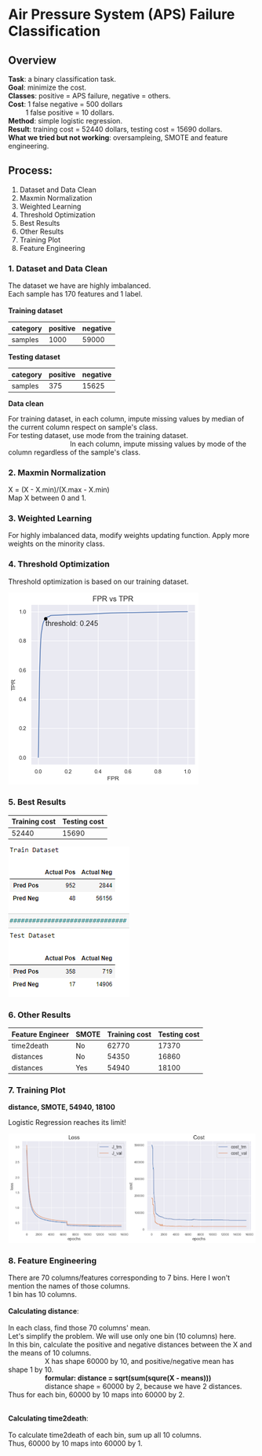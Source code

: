 # Air Pressure System (APS) Failure Classification

## Overview
**Task**: a binary classification task. <br>
**Goal**: minimize the cost. <br>
**Classes**: positive = APS failure, negative = others. <br>
**Cost**: 1 false negative = 500 dollars <br>&nbsp;&nbsp;&nbsp;&nbsp;&nbsp;&nbsp;&nbsp;&nbsp;
1 false positive = 10 dollars. <br>
**Method**: simple logistic regression. <br>
**Result**: training cost = 52440 dollars, testing cost = 15690 dollars. <br>
**What we tried but not working**: oversampleing, SMOTE and feature engineering.

## Process:
1. Dataset and Data Clean
2. Maxmin Normalization
3. Weighted Learning
4. Threshold Optimization
5. Best Results
6. Other Results
7. Training Plot
8. Feature Engineering

### 1. Dataset and Data Clean
The dataset we have are highly imbalanced. <br>
Each sample has 170 features and 1 label. <br>
<br>
**Training dataset**

category	| positive | 	negative
------|------------|-----------
samples | 1000 |	59000

**Testing dataset**

category	| positive | 	negative
------|------------|-----------
samples | 375 |	15625

**Data clean**

For training dataset, in each column, impute missing values by median of the current column respect on sample's class. <br>
For testing dataset, use mode from the training dataset. <br> &nbsp;&nbsp;&nbsp;&nbsp;&nbsp;&nbsp;&nbsp;&nbsp;&nbsp;&nbsp;&nbsp;&nbsp;&nbsp;&nbsp;&nbsp;&nbsp;&nbsp;&nbsp;&nbsp;&nbsp;&nbsp;&nbsp;&nbsp;&nbsp;&nbsp;&nbsp;&nbsp;&nbsp;&nbsp;&nbsp;&nbsp;
In each column, impute missing values by mode of the column regardless of the sample's class. <br>

### 2. Maxmin Normalization

X = (X - X.min)/(X.max - X.min) <br>
Map X between 0 and 1. <br>

### 3. Weighted Learning

For highly imbalanced data, modify weights updating function.
Apply more weights on the minority class.

### 4. Threshold Optimization

 Threshold optimization is based on our training dataset.<br>
 
![threshold optimization](/results/threshold_optimization.png)

### 5. Best Results

Training cost | 	Testing cost
--------------|---------------
52440 |	15690

![confusion matrix](/results/confusion_matrix.png)

### 6. Other Results

Feature Engineer | SMOTE | Training cost | 	Testing cost
-----------------|-------|---------------|---------------
time2death | No | 62770 |	17370
distances | No | 54350 |	16860
distances | Yes | 54940 |	18100

### 7. Training Plot

**distance, SMOTE, 54940, 18100**<br>

Logistic Regression reaches its limit! <br>

![plots](/results/distance%20and%20SMOTE.png)

### 8. Feature Engineering

There are 70 columns/features corresponding to 7 bins. Here I won't mention the names of those columns. <br>
1 bin has 10 columns. <br>
<br>
**Calculating distance**: <br>
<br>
In each class, find those 70 columns' mean. <br>
Let's simplify the problem. We will use only one bin (10 columns) here. <br>
In this bin, calculate the positive and negative distances between the X and the means of 10 columns. <br> &nbsp;&nbsp;&nbsp;&nbsp;&nbsp;&nbsp;&nbsp;&nbsp;&nbsp;&nbsp;&nbsp;&nbsp;&nbsp;&nbsp;&nbsp;&nbsp;&nbsp;&nbsp;
X has shape 60000 by 10, and positive/negative mean has shape 1 by 10. <br> &nbsp;&nbsp;&nbsp;&nbsp;&nbsp;&nbsp;&nbsp;&nbsp;&nbsp;&nbsp;&nbsp;&nbsp;&nbsp;&nbsp;&nbsp;&nbsp;&nbsp;&nbsp;
**formular: distance = sqrt(sum(squre(X - means)))** <br> &nbsp;&nbsp;&nbsp;&nbsp;&nbsp;&nbsp;&nbsp;&nbsp;&nbsp;&nbsp;&nbsp;&nbsp;&nbsp;&nbsp;&nbsp;&nbsp;&nbsp;&nbsp;
distance shape = 60000 by 2, because we have 2 distances. <br>
Thus for each bin, 60000 by 10 maps into 60000 by 2.<br>
<br>

**Calculating time2death**: <br>
<br>
To calculate time2death of each bin, sum up all 10 columns. <br>
Thus, 60000 by 10 maps into 60000 by 1.
